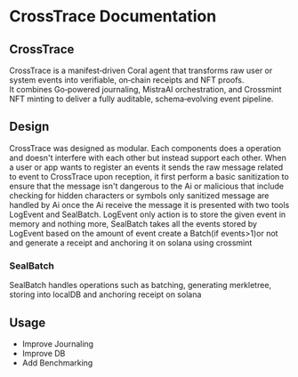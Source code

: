 # CrossTrace Documentation

## CrossTrace

CrossTrace is a manifest‑driven Coral agent that transforms raw user or system events into verifiable, on‑chain receipts and NFT proofs.  
It combines Go‑powered journaling, MistraAI orchestration, and Crossmint NFT minting to deliver a fully auditable, schema‑evolving event pipeline.

## Design

CrossTrace was designed as modular. Each components does a operation and doesn't interfere with each other but instead support each other. 
When a user or app wants to register an events it sends the raw message related to event to CrossTrace upon reception, it first perform a basic sanitization to ensure that the message isn't dangerous to the Ai or malicious that include checking for hidden characters or symbols
only sanitized message are handled by Ai once the Ai receive the message it is presented with two tools LogEvent and SealBatch. LogEvent only action is to store the given event in memory and nothing more, SealBatch takes all the events stored by LogEvent based on the amount of event create a Batch(if events>1)or not and generate a receipt and anchoring it on solana using crossmint

### SealBatch

SealBatch handles operations such as batching, generating merkletree, storing into localDB
and anchoring receipt on solana

## Usage

- Improve Journaling
- Improve DB
- Add Benchmarking